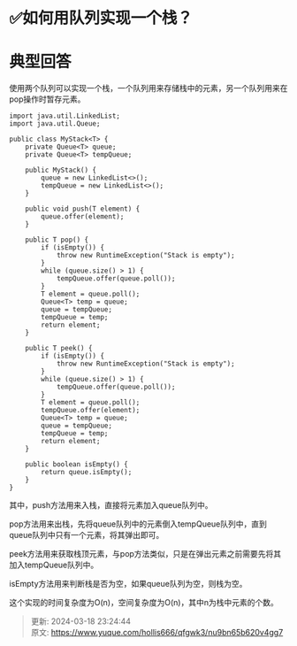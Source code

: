 # ✅如何用队列实现一个栈？

# 典型回答


使用两个队列可以实现一个栈，一个队列用来存储栈中的元素，另一个队列用来在pop操作时暂存元素。



```plain
import java.util.LinkedList;
import java.util.Queue;

public class MyStack<T> {
    private Queue<T> queue;
    private Queue<T> tempQueue;

    public MyStack() {
        queue = new LinkedList<>();
        tempQueue = new LinkedList<>();
    }

    public void push(T element) {
        queue.offer(element);
    }

    public T pop() {
        if (isEmpty()) {
            throw new RuntimeException("Stack is empty");
        }
        while (queue.size() > 1) {
            tempQueue.offer(queue.poll());
        }
        T element = queue.poll();
        Queue<T> temp = queue;
        queue = tempQueue;
        tempQueue = temp;
        return element;
    }

    public T peek() {
        if (isEmpty()) {
            throw new RuntimeException("Stack is empty");
        }
        while (queue.size() > 1) {
            tempQueue.offer(queue.poll());
        }
        T element = queue.poll();
        tempQueue.offer(element);
        Queue<T> temp = queue;
        queue = tempQueue;
        tempQueue = temp;
        return element;
    }

    public boolean isEmpty() {
        return queue.isEmpty();
    }
}

```



其中，push方法用来入栈，直接将元素加入queue队列中。



pop方法用来出栈，先将queue队列中的元素倒入tempQueue队列中，直到queue队列中只有一个元素，将其弹出即可。



peek方法用来获取栈顶元素，与pop方法类似，只是在弹出元素之前需要先将其加入tempQueue队列中。



isEmpty方法用来判断栈是否为空，如果queue队列为空，则栈为空。



这个实现的时间复杂度为O(n)，空间复杂度为O(n)，其中n为栈中元素的个数。



> 更新: 2024-03-18 23:24:44  
> 原文: <https://www.yuque.com/hollis666/qfgwk3/nu9bn65b620v4gg7>